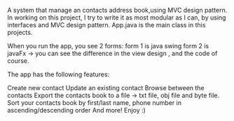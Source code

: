 A system that manage an contacts address book,using MVC design pattern. In working on this project, I try to write it as most modular as I can, by using interfaces and MVC design pattern. App.java is the main class in this projects.

When you run the app, you see 2 forms: form 1 is java swing form 2 is javaFx -> you can see the difference in the view design , and the code of course.

The app has the following features:

Create new contact
Update an existing contact
Browse between the contacts
Export the contacts book to a file -> txt file, obj file and byte file.
Sort your contacts book by first/last name, phone number in ascending/descending order
And more! Enjoy :)
